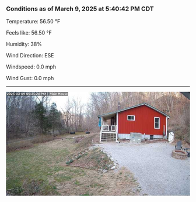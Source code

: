 ### Conditions as of March 9, 2025 at 5:40:42 PM CDT 

Temperature: 56.50 &deg;F

Feels like: 56.50 &deg;F

Humidity: 38%

Wind Direction: ESE

Windspeed: 0.0 mph

Wind Gust: 0.0 mph

---

<img src="./images/latest.jpeg"/>

